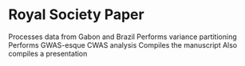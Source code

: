 # Royal Society Paper

Processes data from Gabon and Brazil
Performs variance partitioning
Performs GWAS-esque CWAS analysis
Compiles the manuscript
Also compiles a presentation
